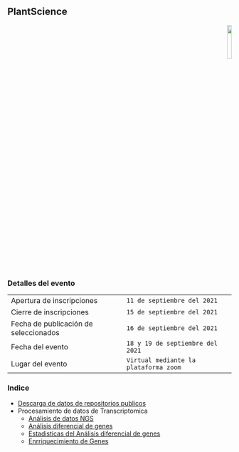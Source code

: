 ## PlantScience

<p align="right" width="100%">
    <img width="14%" src="https://scontent.flim11-1.fna.fbcdn.net/v/t1.6435-9/91786234_229030931794174_5469498679448567808_n.png?_nc_cat=104&ccb=1-5&_nc_sid=09cbfe&_nc_eui2=AeFXKO_zCQ0YSssWEDRYZnQVzn7X1yOGruHOftfXI4au4Z_CdR6HXOK-9MU0m0_dYg9qE88c_AqUF90bkWt-2WcM&_nc_ohc=QnZihdruzN0AX-dY1Oz&_nc_ht=scontent.flim11-1.fna&oh=b1c39251edae55403c2c31ec6b27096a&oe=6153E266"> 
</p>

### Detalles del evento

|                          |                     |
|--------------------------|---------------------|
|Apertura de inscripciones | `11 de septiembre del 2021`|
|Cierre de inscripciones | `15 de septiembre del 2021`|
|Fecha de publicación de seleccionados | `16 de septiembre del 2021`|
|Fecha del evento	| `18 y 19 de septiembre del 2021`|
|Lugar del evento| `Virtual mediante la plataforma zoom`|



### Indice

- [Descarga de datos de repositorios publicos](docs/BaseDeDatos.md)
- Procesamiento de datos de Transcriptomica 
  - [Análisis de datos NGS](docs/AnalisisDeDatosNgs.md)
  - [Análisis diferencial de genes](docs/AnalisisDiferencialGenes.md)
  - [Estadisticas del Análisis diferencial de genes](docs/EstadisticasDeAnalisisDiferencial.md)
  - [Enrriquecimiento de Genes](docs/EnriquecimientoGO.md)









